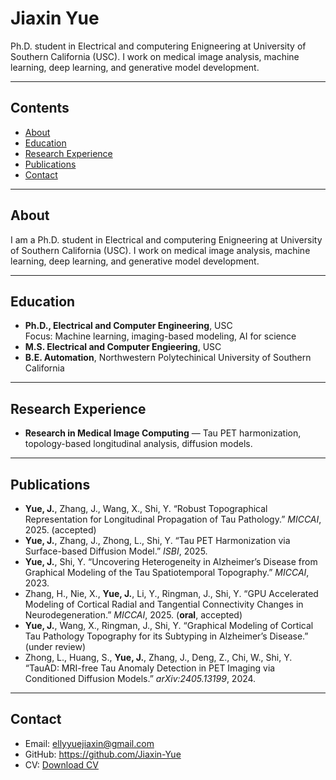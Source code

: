 # Jiaxin Yue

Ph.D. student in Electrical and computering Enigneering at University of Southern California (USC). 
I work on medical image analysis, machine learning, deep learning, and generative model development.

---

## Contents
- [About](#about)
- [Education](#education)
- [Research Experience](#research-experience)
- [Publications](#publications)
- [Contact](#contact)

---

## About
I am a Ph.D. student in Electrical and computering Enigneering at University of Southern California (USC). 
I work on medical image analysis, machine learning, deep learning, and generative model development.

---

## Education
- **Ph.D., Electrical and Computer Engineering**, USC  
  Focus: Machine learning, imaging-based modeling, AI for science
- **M.S. Electrical and Computer Engieering**, USC
- **B.E. Automation**, Northwestern Polytechinical University of Southern California

---

## Research Experience
- **Research in Medical Image Computing** — Tau PET harmonization, topology-based longitudinal analysis, diffusion models.

---

## Publications
- **Yue, J.**, Zhang, J., Wang, X., Shi, Y. “Robust Topographical Representation for Longitudinal Propagation of Tau Pathology.” *MICCAI*, 2025. (accepted)
- **Yue, J.**, Zhang, J., Zhong, L., Shi, Y. “Tau PET Harmonization via Surface-based Diffusion Model.” *ISBI*, 2025.
- **Yue, J.**, Shi, Y. “Uncovering Heterogeneity in Alzheimer’s Disease from Graphical Modeling of the Tau Spatiotemporal Topography.” *MICCAI*, 2023.
- Zhang, H., Nie, X., **Yue, J.**, Li, Y., Ringman, J., Shi, Y. “GPU Accelerated Modeling of Cortical Radial and Tangential Connectivity Changes in Neurodegeneration.” *MICCAI*, 2025. (**oral**, accepted)
- **Yue, J.**, Wang, X., Ringman, J., Shi, Y. “Graphical Modeling of Cortical Tau Pathology Topography for its Subtyping in Alzheimer’s Disease.” (under review)
- Zhong, L., Huang, S., **Yue, J.**, Zhang, J., Deng, Z., Chi, W., Shi, Y. “TauAD: MRI-free Tau Anomaly Detection in PET Imaging via Conditioned Diffusion Models.” *arXiv:2405.13199*, 2024.

---

## Contact
- Email: ellyyuejiaxin@gmail.com
- GitHub: https://github.com/Jiaxin-Yue
- CV: [Download CV](JIAXIN.YUE.Resumev1.pdf)


